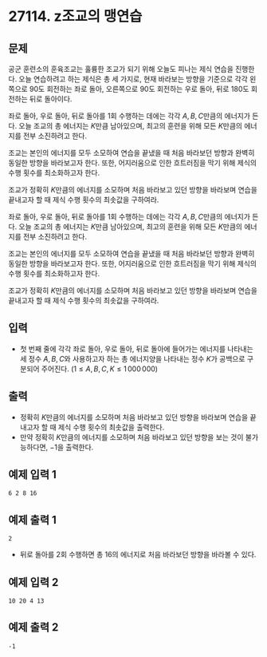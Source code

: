 # 27114. z조교의 맹연습

## 문제
공군 훈련소의 훈육조교는 훌륭한 조교가 되기 위해 오늘도 피나는 제식 연습을 진행한다. 오늘 연습하려고 하는 제식은 총 세 가지로, 현재 바라보는 방향을 기준으로 각각 왼쪽으로 
90도 회전하는 좌로 돌아, 오른쪽으로 
90도 회전하는 우로 돌아, 뒤로 
180도 회전하는 뒤로 돌아이다.

좌로 돌아, 우로 돌아, 뒤로 돌아를 
$1$회 수행하는 데에는 각각 
$A, B, C$만큼의 에너지가 든다. 오늘 조교의 총 에너지는 
$K$만큼 남아있으며, 최고의 훈련을 위해 모든 
$K$만큼의 에너지를 전부 소진하려고 한다.

조교는 본인의 에너지를 모두 소모하여 연습을 끝냈을 때 처음 바라보던 방향과 완벽히 동일한 방향을 바라보고자 한다. 또한, 어지러움으로 인한 흐트러짐을 막기 위해 제식의 수행 횟수를 최소화하고자 한다.

조교가 정확히 
$K$만큼의 에너지를 소모하며 처음 바라보고 있던 방향을 바라보며 연습을 끝내고자 할 때 제식 수행 횟수의 최솟값을 구하여라.

좌로 돌아, 우로 돌아, 뒤로 돌아를 $1$회 수행하는 데에는 각각 $A, B, C$만큼의 에너지가 든다. 오늘 조교의 총 에너지는 $K$만큼 남아있으며, 최고의 훈련을 위해 모든 $K$만큼의 에너지를 전부 소진하려고 한다.

조교는 본인의 에너지를 모두 소모하여 연습을 끝냈을 때 처음 바라보던 방향과 완벽히 동일한 방향을 바라보고자 한다. 또한, 어지러움으로 인한 흐트러짐을 막기 위해 제식의 수행 횟수를 최소화하고자 한다.

조교가 정확히 $K$만큼의 에너지를 소모하며 처음 바라보고 있던 방향을 바라보며 연습을 끝내고자 할 때 제식 수행 횟수의 최솟값을 구하여라.

## 입력
- 첫 번째 줄에 각각 좌로 돌아, 우로 돌아, 뒤로 돌아에 들어가는 에너지를 나타내는 세 정수 $A, B, C$와 사용하고자 하는 총 에너지양을 나타내는 정수 $K$가 공백으로 구분되어 주어진다. $(1\leq A,B,C,K\leq 1\,000\,000)$

## 출력
- 정확히 $K$만큼의 에너지를 소모하며 처음 바라보고 있던 방향을 바라보며 연습을 끝내고자 할 때 제식 수행 횟수의 최솟값을 출력한다.
- 만약 정확히 $K$만큼의 에너지를 소모하며 처음 바라보고 있던 방향을 보는 것이 불가능하다면, $-1$을 출력한다.

## 예제 입력 1 
```
6 2 8 16
```
## 예제 출력 1 
```
2
```
- 뒤로 돌아를 $2$회 수행하면 총 $16$의 에너지로 처음 바라보던 방향을 바라볼 수 있다.

## 예제 입력 2 
```
10 20 4 13
```
## 예제 출력 2 
```
-1
```